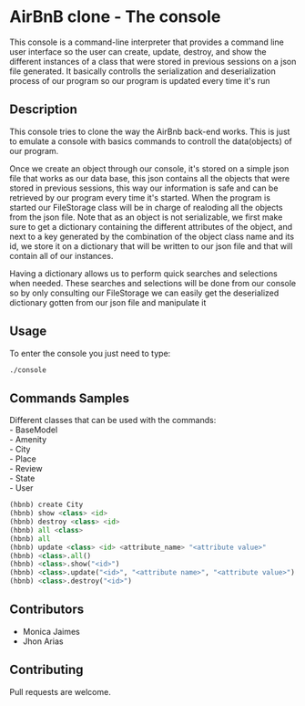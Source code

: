 # AirBnB clone - The console

This console is a command-line interpreter that provides a command line user interface so the user can create, update, destroy, and show the different instances of a class that were stored in previous sessions on a json file generated. It basically controlls the serialization and deserialization process of our program so our program is updated every time it's run

## Description

This console tries to clone the way the AirBnb back-end works. This is just to emulate a console with basics commands to controll the data(objects) of our program.

Once we create an object through our console, it's stored on a simple json file that works as our data base, this json contains all the objects that were stored in previous sessions, this way our information is safe and can be retrieved by our program every time it's started. When the program is started our FileStorage class will be in charge of realoding all the objects from the json file.
Note that as an object is not serializable, we first make sure to get a dictionary containing the different attributes of the object, and next to a key generated by the combination of the object class name and its id, we store it on a dictionary that will be written to our json file and that will contain all of our instances.

Having a dictionary allows us to perform quick searches and selections when needed. These searches and selections will be done from our console so by only consulting our FileStorage we can easily get the deserialized dictionary gotten from our json file and manipulate it

## Usage

To enter the console you just need to type:
```bash
./console
```

## Commands Samples

Different classes that can be used with the commands:  
    - BaseModel  
    - Amenity  
    - City  
    - Place  
    - Review  
    - State  
    - User  

```python
(hbnb) create City
(hbnb) show <class> <id>
(hbnb) destroy <class> <id>
(hbnb) all <class>
(hbnb) all
(hbnb) update <class> <id> <attribute_name> "<attribute value>"
(hbnb) <class>.all()
(hbnb) <class>.show("<id>")
(hbnb) <class>.update("<id>", "<attribute name>", "<attribute value>")
(hbnb) <class>.destroy("<id>")

```

## Contributors

* Monica Jaimes
* Jhon Arias

## Contributing
Pull requests are welcome.